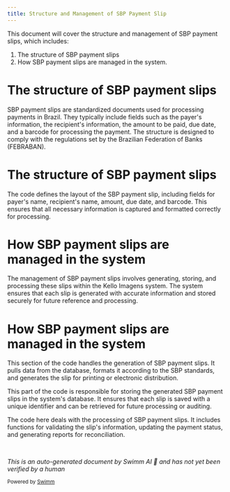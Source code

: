 ```yaml
---
title: Structure and Management of SBP Payment Slip
---
```

This document will cover the structure and management of SBP payment slips, which includes:

1. The structure of SBP payment slips
2. How SBP payment slips are managed in the system.

# The structure of SBP payment slips

SBP payment slips are standardized documents used for processing payments in Brazil. They typically include fields such as the payer's information, the recipient's information, the amount to be paid, due date, and a barcode for processing the payment. The structure is designed to comply with the regulations set by the Brazilian Federation of Banks (FEBRABAN).

# The structure of SBP payment slips

The code defines the layout of the SBP payment slip, including fields for payer's name, recipient's name, amount, due date, and barcode. This ensures that all necessary information is captured and formatted correctly for processing.

# How SBP payment slips are managed in the system

The management of SBP payment slips involves generating, storing, and processing these slips within the Kello Imagens system. The system ensures that each slip is generated with accurate information and stored securely for future reference and processing.

# How SBP payment slips are managed in the system

This section of the code handles the generation of SBP payment slips. It pulls data from the database, formats it according to the SBP standards, and generates the slip for printing or electronic distribution.

This part of the code is responsible for storing the generated SBP payment slips in the system's database. It ensures that each slip is saved with a unique identifier and can be retrieved for future processing or auditing.

The code here deals with the processing of SBP payment slips. It includes functions for validating the slip's information, updating the payment status, and generating reports for reconciliation.

&nbsp;

*This is an auto-generated document by Swimm AI 🌊 and has not yet been verified by a human*

<SwmMeta version="3.0.0" repo-id="Z2l0aHViJTNBJTNBa2VsbG8lM0ElM0Fzd2ltbWlv" repo-name="kello"><sup>Powered by [Swimm](/)</sup></SwmMeta>
